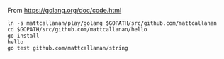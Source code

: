 From https://golang.org/doc/code.html

```
ln -s mattcallanan/play/golang $GOPATH/src/github.com/mattcallanan
cd $GOPATH/src/github.com/mattcallanan/hello
go install
hello
go test github.com/mattcallanan/string
```
